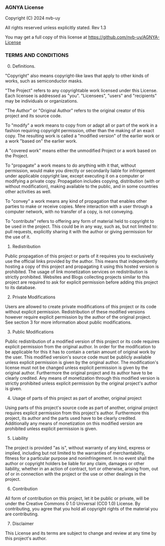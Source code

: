 ### AGNYA License

Copyright (C) 2024 nvb-uy

All rights reserved unless explicitly stated. Rev 1.3


You may get a full copy of this license at https://github.com/nvb-uy/AGNYA-License


### TERMS AND CONDITIONS


0. Definitions.


"Copyright" also means copyright-like laws that apply to other kinds of
works, such as semiconductor masks.


"The Project" refers to any copyrightable work licensed under this
License. Each licensee is addressed as "you". "Licensees", "users" and
"recipients" may be individuals or organizations.


"The Author" or "Original Author" refers to the original creator of this project and its
source code.


To "modify" a work means to copy from or adapt all or part of the work
in a fashion requiring copyright permission, other than the making of an
exact copy. The resulting work is called a "modified version" of the
earlier work or a work "based on" the earlier work.


A "covered work" means either the unmodified Project or a work based
on the Project.


To "propagate" a work means to do anything with it that, without
permission, would make you directly or secondarily liable for infringement
under applicable copyright law, except executing it on a computer or
modifying a private copy. Propagation includes copying, distribution
(with or without modification), making available to the public, and in
some countries other activities as well.


To "convey" a work means any kind of propagation that enables other
parties to make or receive copies. Mere interaction with a user through a
computer network, with no transfer of a copy, is not conveying.


To "contribute" refers to offering any form of material held to copyright to
be used in the project.
This could be in any way, such as, but not limited to: pull requests, explicitly
sharing it with the author or giving permission for the use of it.


1. Redistribution


Public propagation of this project or parts of it requires you to
exclusively use the official links provided by the author. This means that
independently hosting a copy of this project and propagating it using this
hosted version is prohibited. The usage of link monetization services on
redistribution is strictly prohibited.
Websites and Blogs collecting projects similar to this project are
required to ask for explicit permission before adding this project to
its database.


2. Private Modifications


Users are allowed to create private modifications of this project or its code
without explicit permission. Redistribution of these modified versions
however require explicit permission by the author of the original project.
See section 3 for more information about public modifications.


3. Public Modifications


Public redistribution of a modified version of this project or its code requires
explicit permission from the original author.
In order for the modification to be applicable for this it has to contain a certain amount
of original work by the user. 
This modified version's source code must be publicly available unless explicit permission is given by the original author.
The modification's license must not be changed unless explicit permission is given by the original author.
Furthermore the original project and its author have to be clearly
credited. Any means of monetization through this modified version is
strictly prohibited unless explicit permission by the original project's
author is given.


4. Usage of parts of this project as part of another, original project


Using parts of this project's source code as part of another, original
project requires explicit permission from this project's author.
Furthermore this project, its author and the parts used have to be
clearly credited. Additionally any means of monetization on this modified
version are prohibited unless explicit permission is given.


5. Liability


The project is provided "as is", without warranty of any kind, express
or implied, including but not limited to the warranties of merchantability,
fitness for a particular purpose and noninfringement. In no event shall the
author or copyright holders be liable for any claim, damages or other
liability, whether in an action of contract, tort or otherwise, arising from,
out of or in connection with the project or the use or other dealings in the
project.


6. Contribution


All form of contribution on this project, let it be public or private, 
will be under the Creative Commons 0 1.0 Universal (CC0 1.0) License.
By contributing, you agree that you hold all copyright rights of the material you are contributing.


7. Disclaimer


This License and its terms are subject to change and review at any time
by this project's author.